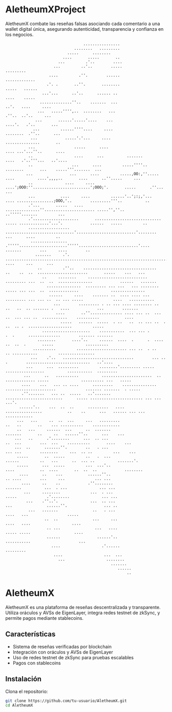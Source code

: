 # AletheumXProject
AletheumX combate las reseñas falsas asociando cada comentario a una wallet digital única, asegurando autenticidad, transparencia y confianza en los negocios.
                                                                                                                                                      
                                      ................                                                                                                
                                  ........   .........                                                                                                
                               .....      ........                                                                                                    
                             ....       .....       ..                                                                                                
                           ...         .'..        ....                                                                                               
                         ...         ..'..        .....                                             .........                                         
                       ....         .''.        ......                                               .............                                    
                      .'. .       ..''.       ........                                                 .....   ......                                 
                    ...'...      ..'..      ...... ..                                                     ....    .....                               
                   ..............''..    .......  ...                                                ..'.   ....     ....                             
                  ...   .....'''',..  ........   ...                                                  .''..  ..'..     ...                            
                 ...       ......'.....'....    ...                                                   ....'.   .'..       ...                         
                ...         ......''''....     ....                                                   ........  .''..      ...                        
               ...            .....'.'...     ....                                                     ...............       ..                       
              ...                 .....      ....                                                      .... ...'...''..      ....                     
              ..                  ....      ...          .......                                        ....   .'..'''...   ..'....                   
              ..                 ...      ....         .....''''..                        ........       ...    .....'''.......  ...                  
             ...                ...      ....         .....,OO:,''.....   ....          ....',,,,..       ....      ..''.....     ...                 
              ..              ....     ....           ....';OOO:''.........................';OOO;'.       .....      .''...        ...                
              ...           ....     ....         ......'..';:;,'...   .... ................;OOO,'..        .........'''..          ..                
              .'...       .....   ....         ...............''...................... .....'',''..          ..'''''.......         ...               
              .'....................       ............................. ..... .............'...'.            ......   .....         ..               
              ..................   ..............................'..........................'........          ...      ....         ..               
               ................   .'''''.....................'''''..........................'.... .......        ...     ....        ..               
                 .......     .'.    ..........................................................................    ....     ...      ...               
                  ..         .''..    ................................   ..    ..  ..  ......................       .....    ...   ...                
                    ..     ........     ..........................  ......... ...  ..  ..  ...............            ......   .......                
                      ...............  ......... ... ...   ... ........ ..... ... ...  ..  .............              ...............                 
                       ......     ....    ....... ..  .... .... ... ......... ... ... ..  .. ... .....             ....   ...........                 
                         ...        ......... . .. ... .... ........ ..  ..   ..  .. ....... .   ....            ...        .......                   
                          ....       ..''.............. .... ... ..  ... ..  ... ... ..  ...........    ..........           ....                     
                            .....   ......  .....  . ..   ..  .. ... ..  .          ..  .. .  ...................         .....                       
                    .....................    ...........  ... ... .          .  .      ..............        ....... .......                          
                  ........       ....'..     ......  ....  .      .  ....  ..  ..  .       .....              ..........                              
                ..........         ...................... ... ..  . ..           .. ...........         ................                              
               ...    .'..   ...............................        ... ..   .        ............................   ..'....                          
             ...      ...  .........         ........'......... .....        .................          ...........  .........                        
            ...      ..   ..........          ......................  ..  ............. .....              .......... ...   .....                     
           ....    ...   ... .. ....      .........    ...............  ......................             ....... .......  . .....                   
           .''.......   ... ..  .....   ..'.......     .........................      ..... ....................... ... ...    ...'.                  
          ......'..    ...  ..  ..      .........   ....   ................           ..    ..      ...   ...... ... ...  ............                
         ...   ...     ..  ..  ...     ...   .........                                ..   ..       ..    ... ..........    ............              
         ..   ...     ......  ...      ..  .......                                   .......       ..     ..   ......''..      ...    ...             
        ...   ..      .'........      ...  .. ...                                   ..  ...        ...  ...    ..........       ....    ...           
        ...  ..      .......''.        ..   . ...                                  ... ...        ........     ...  .. ..         ...    ...          
         .....       ..  .....         ..   .  ...                                ......         ..   ...      ..  ... ..          .......'.          
         .....      ...  .....         ...  ...'..                               ....           ..  ....       ..  ..  ..            ........         
          ....      ..    ...           ......''..                                             .. ....        ...     ...             ... ...         
           ....     ..    ..            .''........                                          .......          ...  . ...              ... ...         
            ...     ........             ...  . ...                                         .....             .'........              ... ...         
             ...    .''..'.              ...  .. ...                                       ...               ......''.                ... ..          
              ...   .......               ..   . ...                                                       ....   ...                 .....           
                     ..  ..               ...     ...                                                    ....   ....                  ....            
                      .. ...               ...   ....                                                  ..... .....                   ....             
                      ......                ......'..                                               ...........                     ...               
                        ....                  .'......                                            .........                                           
                         ....                  ...  ...                                                                                               
                           ...                  ........                                                                                              
                                                  .......                                                                                             
                                                     ......                                                                                           
                                                         ..                                                                                           
                                                                                                                                                      
                                                                                                                                                      
                                                                                                                                                      
                                                                                                                                                      
                                                                                                                                                      
                                                                                                                                                      
                                                                                                                                                      
                                                                                                                                                      


# AletheumX
AletheumX es una plataforma de reseñas descentralizada y transparente. Utiliza oráculos y AVSs de EigenLayer, integra redes testnet de zkSync, y permite pagos mediante stablecoins.

## Características

- Sistema de reseñas verificadas por blockchain
- Integración con oráculos y AVSs de EigenLayer
- Uso de redes testnet de zkSync para pruebas escalables
- Pagos con stablecoins

## Instalación

Clona el repositorio:

```bash
git clone https://github.com/tu-usuario/AletheumX.git
cd AletheumX
